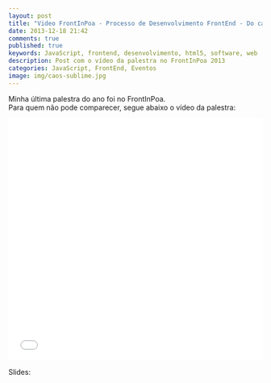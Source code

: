 ```yaml
---
layout: post
title: "Video FrontInPoa - Processo de Desenvolvimento FrontEnd - Do caos ao Sublime"
date: 2013-12-18 21:42
comments: true
published: true
keywords: JavaScript, frontend, desenvolvimento, html5, software, web
description: Post com o vídeo da palestra no FrontInPoa 2013
categories: JavaScript, FrontEnd, Eventos
image: img/caos-sublime.jpg
---
```

Minha última palestra do ano foi no FrontInPoa.  
Para quem não pode comparecer, segue abaixo o vídeo da palestra:  
<iframe width="100%" height="480" src="//www.youtube.com/embed/tDGoXFM9afE" frameborder="0" allowfullscreen></iframe>


Slides:  
<script async class="speakerdeck-embed" data-id="fd8b2bb03df701316a2b2237ad47601e" data-ratio="1.77777777777778" src="//speakerdeck.com/assets/embed.js"></script>

